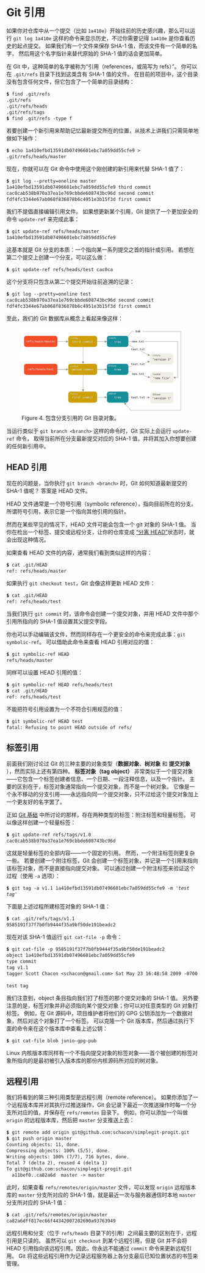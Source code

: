 

# Git 引用

<p>如果你对仓库中从一个提交（比如 <code class="literal">1a410e</code>）开始往前的历史感兴趣，那么可以运行
<code class="literal">git log 1a410e</code> 这样的命令来显示历史，不过你需要记得 <code class="literal">1a410e</code> 是你查看历史的起点提交。
如果我们有一个文件来保存 SHA-1 值，而该文件有一个简单的名字，
然后用这个名字指针来替代原始的 SHA-1 值的话会更加简单。</p>
<p>在 Git 中，这种简单的名字被称为“引用（references，或简写为 refs）”。
你可以在 <code class="literal">.git/refs</code> 目录下找到这类含有 SHA-1 值的文件。
在目前的项目中，这个目录没有包含任何文件，但它包含了一个简单的目录结构：</p>

<pre class="language-bash"><code><span style="font-weight: bold">$</span> find .git/refs
.git/refs
.git/refs/heads
.git/refs/tags
<span style="font-weight: bold">$</span> find .git/refs -type f</code></pre>
<p>若要创建一个新引用来帮助记忆最新提交所在的位置，从技术上讲我们只需简单地做如下操作：</p>

<pre class="language-bash"><code><span style="font-weight: bold">$</span> echo 1a410efbd13591db07496601ebc7a059dd55cfe9 &gt; .git/refs/heads/master</code></pre>
<p>现在，你就可以在 Git 命令中使用这个刚创建的新引用来代替 SHA-1 值了：</p>

<pre class="language-bash"><code><span style="font-weight: bold">$</span> git log --pretty=oneline master
1a410efbd13591db07496601ebc7a059dd55cfe9 third commit
cac0cab538b970a37ea1e769cbbde608743bc96d second commit
fdf4fc3344e67ab068f836878b6c4951e3b15f3d first commit</code></pre>
<p>我们不提倡直接编辑引用文件。
如果想更新某个引用，Git 提供了一个更加安全的命令 <code class="literal">update-ref</code> 来完成此事：</p>

<pre class="language-bash"><code><span style="font-weight: bold">$</span> git update-ref refs/heads/master 1a410efbd13591db07496601ebc7a059dd55cfe9</code></pre>
<p>这基本就是 Git 分支的本质：一个指向某一系列提交之首的指针或引用。
若想在第二个提交上创建一个分支，可以这么做：</p>

<pre class="language-bash"><code><span style="font-weight: bold">$</span> git update-ref refs/heads/test cac0ca</code></pre>
<p>这个分支将只包含从第二个提交开始往前追溯的记录：</p>

<pre class="language-bash"><code><span style="font-weight: bold">$</span> git log --pretty=oneline test
cac0cab538b970a37ea1e769cbbde608743bc96d second commit
fdf4fc3344e67ab068f836878b6c4951e3b15f3d first commit</code></pre>
<p>至此，我们的 Git 数据库从概念上看起来像这样：</p>
<figure class="image">
<div class="content">
<img src="../images/data-model-4.png" alt="包含分支引用的 Git 目录对象。">
</div>
<figcaption>Figure 4. 包含分支引用的 Git 目录对象。</figcaption>
</figure>
<p>当运行类似于 <code class="literal">git branch &lt;branch&gt;</code> 这样的命令时，Git 实际上会运行 <code class="literal">update-ref</code> 命令，
取得当前所在分支最新提交对应的 SHA-1 值，并将其加入你想要创建的任何新引用中。</p>


## HEAD 引用

<p>现在的问题是，当你执行 <code class="literal">git branch &lt;branch&gt;</code> 时，Git 如何知道最新提交的 SHA-1 值呢？
答案是 HEAD 文件。</p>
<p>HEAD 文件通常是一个符号引用（symbolic reference），指向目前所在的分支。
所谓符号引用，表示它是一个指向其他引用的指针。</p>
<p>然而在某些罕见的情况下，HEAD 文件可能会包含一个 git 对象的 SHA-1 值。
当你在检出一个标签、提交或远程分支，让你的仓库变成
<a href="https://git-scm.com/docs/git-checkout#_detached_head" class="link">“分离 HEAD”</a>状态时，就会出现这种情况。</p>
<p>如果查看 HEAD 文件的内容，通常我们看到类似这样的内容：</p>

<pre class="language-bash"><code><span style="font-weight: bold">$</span> cat .git/HEAD
ref: refs/heads/master</code></pre>
<p>如果执行 <code class="literal">git checkout test</code>，Git 会像这样更新 HEAD 文件：</p>

<pre class="language-bash"><code><span style="font-weight: bold">$</span> cat .git/HEAD
ref: refs/heads/test</code></pre>
<p>当我们执行 <code class="literal">git commit</code> 时，该命令会创建一个提交对象，并用 HEAD 文件中那个引用所指向的 SHA-1 值设置其父提交字段。</p>
<p>你也可以手动编辑该文件，然而同样存在一个更安全的命令来完成此事：<code class="literal">git symbolic-ref</code>。
可以借助此命令来查看 HEAD 引用对应的值：</p>

<pre class="language-bash"><code><span style="font-weight: bold">$</span> git symbolic-ref HEAD
refs/heads/master</code></pre>
<p>同样可以设置 HEAD 引用的值：</p>

<pre class="language-bash"><code><span style="font-weight: bold">$</span> git symbolic-ref HEAD refs/heads/test
<span style="font-weight: bold">$</span> cat .git/HEAD
ref: refs/heads/test</code></pre>
<p>不能把符号引用设置为一个不符合引用规范的值：</p>

<pre class="language-bash"><code><span style="font-weight: bold">$</span> git symbolic-ref HEAD test
fatal: Refusing to point HEAD outside of refs/</code></pre>



## 标签引用

<p>前面我们刚讨论过 Git 的三种主要的对象类型（<strong>数据对象</strong>、<strong>树对象</strong> 和 <strong>提交对象</strong> ），然而实际上还有第四种。
<strong>标签对象（tag object）</strong> 非常类似于一个提交对象——它包含一个标签创建者信息、一个日期、一段注释信息，以及一个指针。
主要的区别在于，标签对象通常指向一个提交对象，而不是一个树对象。
它像是一个永不移动的分支引用——永远指向同一个提交对象，只不过给这个提交对象加上一个更友好的名字罢了。</p>
<p>正如 <a id="xref--ch02-git-basics-chapter" href="/chapter-2/index.html" class="xref">Git 基础</a> 中所讨论的那样，存在两种类型的标签：附注标签和轻量标签。
可以像这样创建一个轻量标签：</p>

<pre class="language-bash"><code><span style="font-weight: bold">$</span> git update-ref refs/tags/v1.0 cac0cab538b970a37ea1e769cbbde608743bc96d</code></pre>
<p>这就是轻量标签的全部内容——一个固定的引用。
然而，一个附注标签则更复杂一些。
若要创建一个附注标签，Git 会创建一个标签对象，并记录一个引用来指向该标签对象，而不是直接指向提交对象。
可以通过创建一个附注标签来验证这个过程（使用 <code class="literal">-a</code> 选项）：</p>

<pre class="language-bash"><code><span style="font-weight: bold">$</span> git tag -a v1.1 1a410efbd13591db07496601ebc7a059dd55cfe9 -m <span style="font-style: italic">&#39;test tag&#39;</span></code></pre>
<p>下面是上述过程所建标签对象的 SHA-1 值：</p>

<pre class="language-bash"><code><span style="font-weight: bold">$</span> cat .git/refs/tags/v1.1
9585191f37f7b0fb9444f35a9bf50de191beadc2</code></pre>
<p>现在对该 SHA-1 值运行 <code class="literal">git cat-file -p</code> 命令：</p>

<pre class="language-bash"><code><span style="font-weight: bold">$</span> git cat-file -p 9585191f37f7b0fb9444f35a9bf50de191beadc2
object 1a410efbd13591db07496601ebc7a059dd55cfe9
type commit
tag v1.1
tagger Scott Chacon &lt;schacon@gmail.com&gt; Sat May 23 16:48:58 2009 -0700

test tag</code></pre>
<p>我们注意到，object 条目指向我们打了标签的那个提交对象的 SHA-1 值。
另外要注意的是，标签对象并非必须指向某个提交对象；你可以对任意类型的 Git 对象打标签。
例如，在 Git 源码中，项目维护者将他们的 GPG 公钥添加为一个数据对象，然后对这个对象打了一个标签。
可以克隆一个 Git 版本库，然后通过执行下面的命令来在这个版本库中查看上述公钥：</p>

<pre class="language-bash"><code><span style="font-weight: bold">$</span> git cat-file blob junio-gpg-pub</code></pre>
<p>Linux 内核版本库同样有一个不指向提交对象的标签对象——首个被创建的标签对象所指向的是最初被引入版本库的那份内核源码所对应的树对象。</p>



## 远程引用

<p>我们将看到的第三种引用类型是远程引用（remote reference）。
如果你添加了一个远程版本库并对其执行过推送操作，Git 会记录下最近一次推送操作时每一个分支所对应的值，并保存在 <code class="literal">refs/remotes</code> 目录下。
例如，你可以添加一个叫做 <code class="literal">origin</code> 的远程版本库，然后把 <code class="literal">master</code> 分支推送上去：</p>

<pre class="language-bash"><code><span style="font-weight: bold">$</span> git remote add origin git@github.com:schacon/simplegit-progit.git
<span style="font-weight: bold">$</span> git push origin master
Counting objects: 11, done.
Compressing objects: 100% (5/5), done.
Writing objects: 100% (7/7), 716 bytes, done.
Total 7 (delta 2), reused 4 (delta 1)
To git@github.com:schacon/simplegit-progit.git
  a11bef0..ca82a6d  master -&gt; master</code></pre>
<p>此时，如果查看 <code class="literal">refs/remotes/origin/master</code> 文件，可以发现 <code class="literal">origin</code> 远程版本库的 <code class="literal">master</code> 分支所对应的 SHA-1 值，就是最近一次与服务器通信时本地 <code class="literal">master</code> 分支所对应的 SHA-1 值：</p>

<pre class="language-bash"><code><span style="font-weight: bold">$</span> cat .git/refs/remotes/origin/master
ca82a6dff817ec66f44342007202690a93763949</code></pre>
<p>远程引用和分支（位于 <code class="literal">refs/heads</code> 目录下的引用）之间最主要的区别在于，远程引用是只读的。
虽然可以 <code class="literal">git checkout</code> 到某个远程引用，但是 Git 并不会将 HEAD 引用指向该远程引用。因此，你永远不能通过 <code class="literal">commit</code> 命令来更新远程引用。
Git 将这些远程引用作为记录远程服务器上各分支最后已知位置状态的书签来管理。</p>

